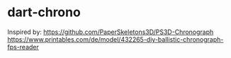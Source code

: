 # dart-chrono

Inspired by:
https://github.com/PaperSkeletons3D/PS3D-Chronograph
https://www.printables.com/de/model/432265-diy-ballistic-chronograph-fps-reader
